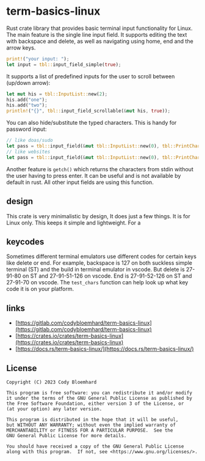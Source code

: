# term-basics-linux

Rust crate library that provides basic terminal input functionality for Linux.
The main feature is the single line input field.
It supports editing the text with backspace and delete,
as well as navigating using home, end and the arrow keys.

```rust
print!("your input: ");
let input = tbl::input_field_simple(true);
```

It supports a list of predefined inputs for the user to scroll between (up/down arrow):

```rust
let mut his = tbl::InputList::new(2);
his.add("one");
his.add("two");
println!("{}", tbl::input_field_scrollable(&mut his, true));
```

You can also hide/substitute the typed characters.
This is handy for password input:

```rust
// like doas/sudo
let pass = tbl::input_field(&mut tbl::InputList::new(0), tbl::PrintChar::None, true);
// like websites
let pass = tbl::input_field(&mut tbl::InputList::new(0), tbl::PrintChar::Substitute('*'), true);
```

Another feature is ```getch()``` which returns the characters from stdin without
the user having to press enter.
It can be useful and is not available by default in rust.
All other input fields are using this function.

## design

This crate is very minimalistic by design, It does just a few things.
It is for Linux only. This keeps it simple and lightweight.
For a 

## keycodes

Sometimes different terminal emulators use different codes for certain keys like delete or end.
For example, backspace is 127 on both suckless simple terminal (ST)
and the build in terminal emulator in vscode.
But delete is 27-91-80 on ST and 27-91-51-126 on vscode.
End is 27-91-52-126 on ST and 27-91-70 on vscode.
The ```test_chars``` function can help look up what key code it is on your platform.

## links

* [https://gitlab.com/codybloemhard/term-basics-linux](https://gitlab.com/codybloemhard/term-basics-linux)
* [https://crates.io/crates/term-basics-linux](https://crates.io/crates/term-basics-linux)
* [https://docs.rs/term-basics-linux/](https://docs.rs/term-basics-linux/)

## License

```
Copyright (C) 2023 Cody Bloemhard

This program is free software: you can redistribute it and/or modify
it under the terms of the GNU General Public License as published by
the Free Software Foundation, either version 3 of the License, or
(at your option) any later version.

This program is distributed in the hope that it will be useful,
but WITHOUT ANY WARRANTY; without even the implied warranty of
MERCHANTABILITY or FITNESS FOR A PARTICULAR PURPOSE.  See the
GNU General Public License for more details.

You should have received a copy of the GNU General Public License
along with this program.  If not, see <https://www.gnu.org/licenses/>.
```

